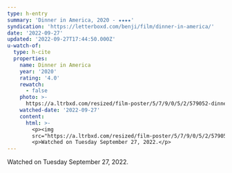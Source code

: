 ```yaml
---
type: h-entry
summary: 'Dinner in America, 2020 - ★★★★'
syndication: 'https://letterboxd.com/benji/film/dinner-in-america/'
date: '2022-09-27'
updated: '2022-09-27T17:44:50.000Z'
u-watch-of:
  type: h-cite
  properties:
    name: Dinner in America
    year: '2020'
    rating: '4.0'
    rewatch:
      - false
    photo: >-
      https://a.ltrbxd.com/resized/film-poster/5/7/9/0/5/2/579052-dinner-in-america-0-600-0-900-crop.jpg?v=15a53313fc
    watched-date: '2022-09-27'
    content:
      html: >-
        <p><img
        src="https://a.ltrbxd.com/resized/film-poster/5/7/9/0/5/2/579052-dinner-in-america-0-600-0-900-crop.jpg?v=15a53313fc"/></p>
        <p>Watched on Tuesday September 27, 2022.</p>
---
```

Watched on Tuesday September 27, 2022.
